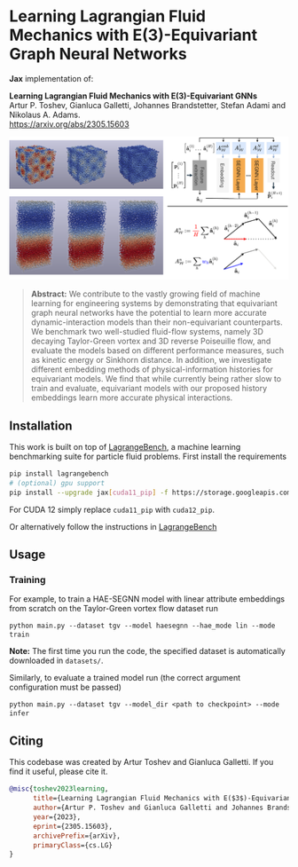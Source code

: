 # Learning Lagrangian Fluid Mechanics with E(3)-Equivariant Graph Neural Networks

__Jax__ implementation of:

__Learning Lagrangian Fluid Mechanics with E(3)-Equivariant GNNs__<br>
Artur P. Toshev, Gianluca Galletti, Johannes Brandstetter, Stefan Adami and Nikolaus A. Adams.<br>
https://arxiv.org/abs/2305.15603

<picture>
  <source media="(prefers-color-scheme: dark)" srcset="/assets/gsi_dark.png">
  <source media="(prefers-color-scheme: light)" srcset="/assets/gsi.png">
  <img alt="Left: time snapshots of velocity magnitude of Taylor-Green vortex flow (top), reverse Poiseuille flow (bottom). Right: attribute embedding model (top), effect of different embedding strategies on velocity (bottom)." src="/assets/gsi.png">
</picture>


>__Abstract:__ We contribute to the vastly growing field of machine learning for engineering systems by demonstrating that equivariant graph neural networks have the potential to learn more accurate dynamic-interaction models than their non-equivariant counterparts. We benchmark two well-studied fluid-flow systems, namely 3D decaying Taylor-Green vortex and 3D reverse Poiseuille flow, and evaluate the models based on different performance measures, such as kinetic energy or Sinkhorn distance. In addition, we investigate different embedding methods of physical-information histories for equivariant models. We find that while currently being rather slow to train and evaluate, equivariant models with our proposed history embeddings learn more accurate physical interactions.


## Installation
This work is built on top of [LagrangeBench](https://github.com/tumaer/lagrangebench), a machine learning benchmarking suite for particle fluid problems. First install the requirements
```bash
pip install lagrangebench
# (optional) gpu support
pip install --upgrade jax[cuda11_pip] -f https://storage.googleapis.com/jax-releases/jax_cuda_releases.html
```
For CUDA 12 simply replace `cuda11_pip` with `cuda12_pip`.

Or alternatively follow the instructions in [LagrangeBench](https://github.com/tumaer/lagrangebench#installation)

## Usage
### Training
For example, to train a HAE-SEGNN model with linear attribute embeddings from scratch on the Taylor-Green vortex flow dataset run
```
python main.py --dataset tgv --model haesegnn --hae_mode lin --mode train
```
__Note:__ The first time you run the code, the specified dataset is automatically downloaded in `datasets/`.

Similarly, to evaluate a trained model run (the correct argument configuration must be passed)
```
python main.py --dataset tgv --model_dir <path to checkpoint> --mode infer
```

## Citing
This codebase was created by Artur Toshev and Gianluca Galletti. If you find it useful, please cite it.
```bibtex
@misc{toshev2023learning,
      title={Learning Lagrangian Fluid Mechanics with E($3$)-Equivariant Graph Neural Networks}, 
      author={Artur P. Toshev and Gianluca Galletti and Johannes Brandstetter and Stefan Adami and Nikolaus A. Adams},
      year={2023},
      eprint={2305.15603},
      archivePrefix={arXiv},
      primaryClass={cs.LG}
}
```
